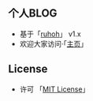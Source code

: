## 个人BLOG
* 基于「[ruhoh](http://ruhoh.com)」 v1.x
* 欢迎大家访问·「[主页](http://leaveboy.github.com)」

## License
* 许可 「[MIT License](http://www.opensource.org/licenses/MIT)」

